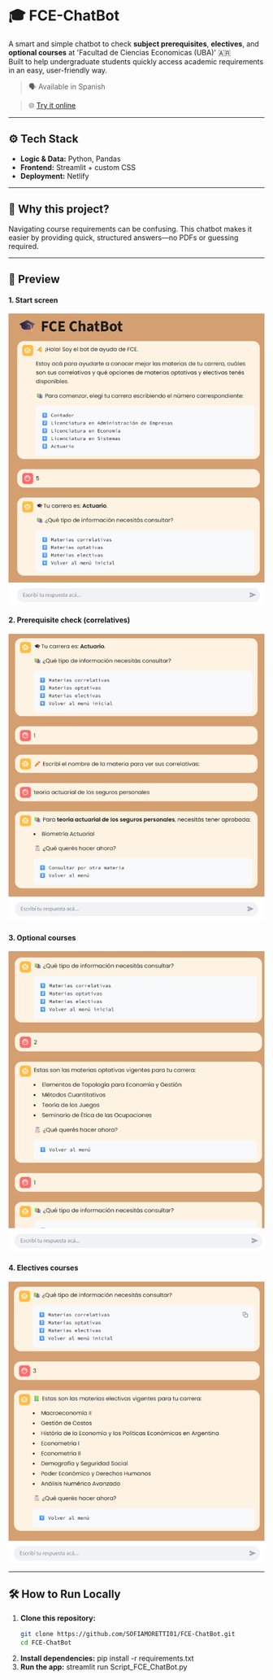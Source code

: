 # 🎓 FCE-ChatBot

A smart and simple chatbot to check **subject prerequisites**, **electives**, and **optional courses** at 'Facultad de Ciencias Economicas (UBA)' 🇦🇷  
Built to help undergraduate students quickly access academic requirements in an easy, user-friendly way.

> 🗣 Available in Spanish

> 🌐 [Try it online](https://fce-chatbot-x5xuy3ndv5h5dq6mq7oxtg.streamlit.app/)
---

## ⚙️ Tech Stack

- **Logic & Data:** Python, Pandas  
- **Frontend:** Streamlit + custom CSS  
- **Deployment:** Netlify  

---

## 🚀 Why this project?

Navigating course requirements can be confusing. This chatbot makes it easier by providing quick, structured answers—no PDFs or guessing required.

---

## 📸 Preview

#### 1. Start screen  
![Start screen](./Preview/FCE%20ChatBot%20-%201.png)

#### 2. Prerequisite check (correlatives)  
![Correlatives query](./Preview/FCE%20ChatBot%20-%202.png)

#### 3. Optional courses 
![Optional courses](./Preview/FCE%20ChatBot%20-%203.png)

#### 4. Electives courses 
![Electives](./Preview/FCE%20ChatBot%20-%204.png)

---

## 🛠️ How to Run Locally

1. **Clone this repository:**
   ```bash
   git clone https://github.com/SOFIAMORETTI01/FCE-ChatBot.git
   cd FCE-ChatBot
2. **Install dependencies:**
   pip install -r requirements.txt
3. **Run the app:**
   streamlit run Script_FCE_ChatBot.py



